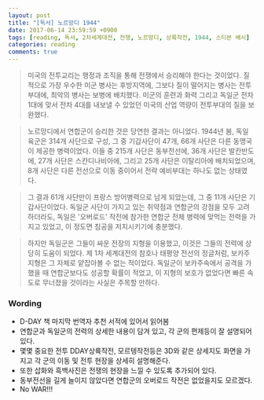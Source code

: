 ```yaml
---
layout: post
title: "[독서] 노르망디 1944"
date: 2017-06-14 23:59:59 +0900
tags: [reading, 독서, 2차세계대전, 전쟁, 노르망디, 상륙작전, 1944, 스티븐 배시]
categories: reading
comments: true
---
```

> 미국의 전투교리는 행정과 조직을 통해 전쟁에서 승리해야 한다는 것이었다. 질적으로 가장 우수한 미군 병사는 후방지역에, 그보다 질이 떨어지는 병사는 전투부대에, 최악의 병사는 보병에 배치했다. 미군의 훈련과 화력 그리고 독일군 전차 1대에 맞서 전차 4대를 내보낼 수 있었던 미국의 산업 역량이 전투부대의 질을 보완했다.

> 노르망디에서 연합군이 승리한 것은 당연한 결과는 아니었다. 1944년 봄, 독일 육군은 314개 사단으로 구성, 그 중 기갑사단이 47개, 66개 사단은 다른 동맹국이 제공한 병력이었다. 이들 중 215개 사단은 동부전선에, 36개 사단은 발칸반도에, 27개 사단은 스칸디나비아에, 그리고 25개 사단은 이탈리아에 배치되었으며, 8개 사단은 다른 전선으로 이동 중이어서 전략 예비부대는 하나도 없는 상태였다.
  
> 그 결과 61개 사단만이 프랑스 방어병력으로 남게 되었는데, 그 중 11개 사단은 기갑사단이었다. 독일군 사단이 가지고 있는 취약점과 연합군의 강점을 모두 고려하더라도, 독일은 '오버로드' 작전에 참가한 연합군 전체 병력에 맞먹는 전력을 가지고 있었고, 이 정도면 침공을 저지시키기에 충분했다.

> 하지만 독일군은 그들이 싸운 전장의 지형을 이용했고, 이것은 그들의 전력에 상당히 도움이 되었다. 제 1차 세계대전의 참호나 태평양 전선의 정글처럼, 보카주 지형은 그 자체로 얕잡아볼 수 없는 적이었다. 독일군이 보카주속에서 공격을 가했을 때 연합군보다도 성공할 확률이 적었고, 이 지형의 보호가 없었다면 빠른 속도로 무너졌을 것이라는 사실은 주목할 만하다.


### Wording
* D-DAY 책 마지막 번역자 추천 서적에 있어서 읽어봄
* 연합군과 독일군의 전력의 상세한 내용이 담겨 있고, 각 군의 편제등이 잘 설명되어 있다.
* 몇몇 중요한 전투 DDAY상륙작전, 모르텡작전등은 3D와 같은 상세지도 화면을 가지고 각 군의 이동 및 전투 현장을 상세히 설명해준다.
* 또한 삽화와 흑백사진은 전쟁의 현장을 느낄 수 있도록 추가되어 있다.
* 동부전선을 길게 늘이지 않았다면 연합군의 오버로드 작전은 없었을지도 모르겠다.
* No WAR!!!